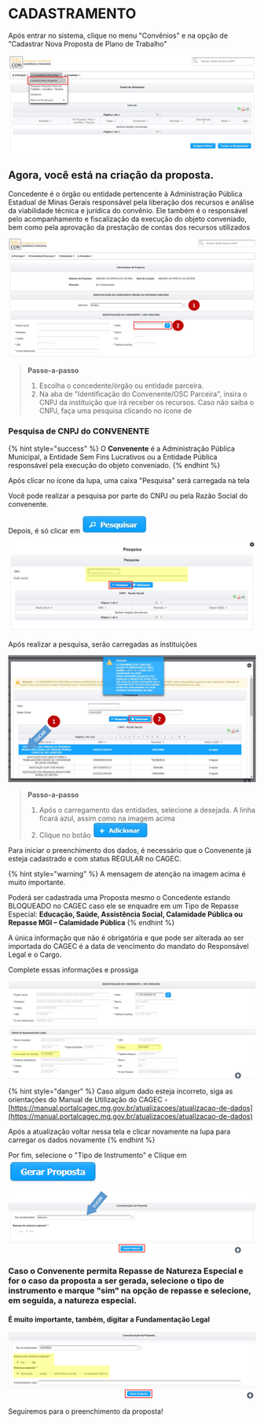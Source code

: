 # CADASTRAMENTO

Após entrar no sistema, clique no menu "Convênios" e na opção de "Cadastrar Nova Proposta de Plano de Trabalho"

![](../.gitbook/assets/manual_conventes_menu_cadastro.jpg)

## Agora, você está na criação da proposta.

Concedente é o órgão ou entidade pertencente à Administração Pública Estadual de Minas Gerais responsável pela liberação dos recursos e análise da viabilidade técnica e jurídica do convênio. Ele também é o responsável pelo acompanhamento e fiscalização da execução do objeto conveniado, bem como pela aprovação da prestação de contas dos recursos utilizados

![](../.gitbook/assets/manual_convenentes_proposta_cadastro%20%281%29.jpg)

> **Passo-a-passo**
>
> 1. Escolha o concedente/órgão ou entidade parceira.
> 2. Na aba de "Identificação do Convenente/OSC Parceira", insira o CNPJ da instituição que irá receber os recursos. Caso não saiba o CNPJ, faça uma pesquisa clicando no ícone de

### Pesquisa de CNPJ do CONVENENTE

{% hint style="success" %}
O **Convenente** é a Administração Pública Municipal, a Entidade Sem Fins Lucrativos ou a Entidade Pública responsável pela execução do objeto conveniado.
{% endhint %}

Após clicar no ícone da lupa, uma caixa "Pesquisa" será carregada na tela

Você pode realizar a pesquisa por parte do CNPJ ou pela Razão Social do convenente. 

Depois, é só clicar em ![](../.gitbook/assets/icone_pesquisa_g%20%281%29.jpg) 

![](../.gitbook/assets/manual_convenentes_proposta_pesquisa_concedente%20%283%29.jpg)

Após realizar a pesquisa, serão carregadas as instituições

![](../.gitbook/assets/manual_convenentes_proposta_pesquisa_concedente_2%20%282%29.jpg)

> **Passo-a-passo**
>
> 1. Após o carregamento das entidades, selecione a desejada. A linha ficará azul, assim como na imagem acima
> 2. Clique no botão ![](../.gitbook/assets/icone_adicionar%20%281%29.jpg)


Para iniciar o preenchimento dos dados, é necessário que o Convenente já esteja cadastrado e com status REGULAR no CAGEC.

{% hint style="warning" %}
A mensagem de atenção na imagem acima é muito importante. 

Poderá ser cadastrada uma Proposta mesmo o Concedente estando BLOQUEADO no CAGEC caso ele se enquadre em um Tipo de Repasse Especial: **Educação, Saúde, Assistência Social, Calamidade Pública ou Repasse MGI – Calamidade Pública**
{% endhint %}

A única informação que não é obrigatória e que pode ser alterada ao ser importada do CAGEC é a data de vencimento do mandato do Responsável Legal e o Cargo.

Complete essas informações e prossiga

![](../.gitbook/assets/manual_convenentes_proposta_identificacao%20%281%29.jpg)

{% hint style="danger" %}
Caso algum dado esteja incorreto, siga as orientações do Manual de Utilização do CAGEC - [https://manual.portalcagec.mg.gov.br/atualizacoes/atualizacao-de-dados](https://manual.portalcagec.mg.gov.br/atualizacoes/atualizacao-de-dados)

Após a atualização voltar nessa tela e clicar novamente na lupa para carregar os dados novamente 
{% endhint %}

Por fim, selecione o "Tipo de Instrumento" e Clique em ![](../.gitbook/assets/image%20%286%29.png) 

![](../.gitbook/assets/manual_convenentes_proposta_caracterizacao.jpg)

### Caso o Convenente permita Repasse de Natureza Especial e for o caso da proposta a ser gerada, selecione o tipo de instrumento e marque "sim" na opção de repasse e selecione, em seguida, a natureza especial. 

#### É muito importante, também, digitar a Fundamentação Legal

![](../.gitbook/assets/manual_convenentes_proposta_caracterizacao_repasse-especial.jpg)

Seguiremos para o preenchimento da proposta!


